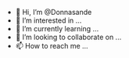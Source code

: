 - 👋 Hi, I’m @Donnasande
- 👀 I’m interested in ...
- 🌱 I’m currently learning ...
- 💞️ I’m looking to collaborate on ...
- 📫 How to reach me ...

<!---
Donnasande/Donnasande is a ✨ special ✨ repository because its `README.md` (this file) appears on your GitHub profile.
You can click the Preview link to take a look at your changes.
--->
